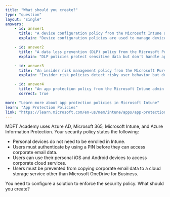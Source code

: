 ```yaml
---
title: "What should you create?"
type: "question"
layout: "single"
answers:
    - id: answer1
      title: "A device configuration policy from the Microsoft Intune admin center"
      explain: "Device configuration policies are used to manage device settings, not app data protection."

    - id: answer2
      title: "A data loss prevention (DLP) policy from the Microsoft Purview compliance portal"
      explain: "DLP policies protect sensitive data but don't handle app authentication or data copying between apps."

    - id: answer3
      title: "An insider risk management policy from the Microsoft Purview compliance portal"
      explain: "Insider risk policies detect risky user behavior but don't control app data access."

    - id: answer4
      title: "An app protection policy from the Microsoft Intune admin center"
      correct: true

more: "Learn more about app protection policies in Microsoft Intune"
learn: "App Protection Policies"
link: "https://learn.microsoft.com/en-us/mem/intune/apps/app-protection-policy"
---
```

MDFT Academy uses Azure AD, Microsoft 365, Microsoft Intune, and Azure Information Protection. Your security policy states the following:

- Personal devices do not need to be enrolled in Intune.
- Users must authenticate by using a PIN before they can access corporate email data.
- Users can use their personal iOS and Android devices to access corporate cloud services.
- Users must be prevented from copying corporate email data to a cloud storage service other than Microsoft OneDrive for Business.

You need to configure a solution to enforce the security policy. What should you create?
